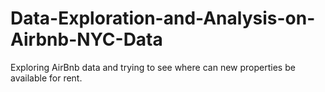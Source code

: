 # Data-Exploration-and-Analysis-on-Airbnb-NYC-Data
Exploring AirBnb data and trying to see where can new properties be available for rent.
